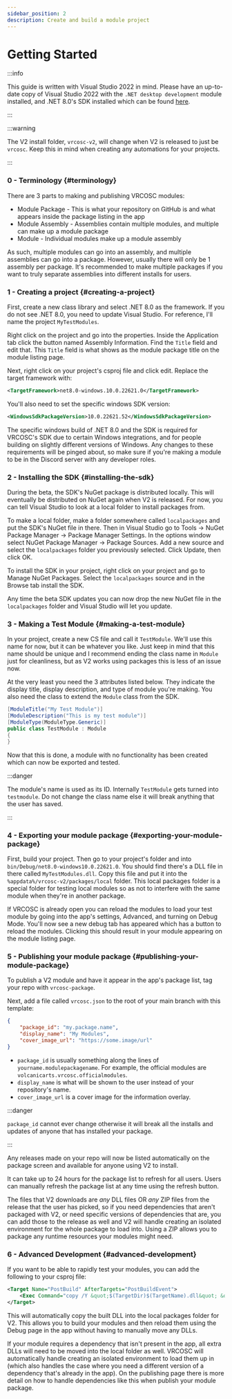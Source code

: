 ```yaml
---
sidebar_position: 2
description: Create and build a module project
---
```


# Getting Started

:::info

This guide is written with Visual Studio 2022 in mind. Please have an up-to-date copy of Visual Studio 2022 with the `.NET desktop development` module installed, and .NET 8.0's SDK installed which can be found [here](https://dotnet.microsoft.com/en-us/download/dotnet/8.0).

:::

:::warning

The V2 install folder, `vrcosc-v2`, will change when V2 is released to just be `vrcosc`. Keep this in mind when creating any automations for your projects.

:::

### 0 - Terminology {#terminology}
There are 3 parts to making and publishing VRCOSC modules:

- Module Package - This is what your repository on GitHub is and what appears inside the package listing in the app
- Module Assembly - Assemblies contain multiple modules, and multiple can make up a module package
- Module - Individual modules make up a module assembly

As such, multiple modules can go into an assembly, and multiple assemblies can go into a package. However, usually there will only be 1 assembly per package.
It's recommended to make multiple packages if you want to truly separate assemblies into different installs for users.

### 1 - Creating a project {#creating-a-project}
First, create a new class library and select .NET 8.0 as the framework. If you do not see .NET 8.0, you need to update Visual Studio. For reference, I'll name the project `MyTestModules`.

Right click on the project and go into the properties. Inside the Application tab click the button named Assembly Information. Find the `Title` field and edit that. This `Title` field is what shows as the module package title on the module listing page.

Next, right click on your project's csproj file and click edit. Replace the target framework with:
```xml
<TargetFramework>net8.0-windows.10.0.22621.0</TargetFramework>
```

You'll also need to set the specific windows SDK version:
```xml
<WindowsSdkPackageVersion>10.0.22621.52</WindowsSdkPackageVersion>
```

The specific windows build of .NET 8.0 and the SDK is required for VRCOSC's SDK due to certain Windows integrations, and for people building on slightly different versions of Windows.
Any changes to these requirements will be pinged about, so make sure if you're making a module to be in the Discord server with any developer roles.

### 2 - Installing the SDK {#installing-the-sdk}
During the beta, the SDK's NuGet package is distributed locally. This will eventually be distributed on NuGet again when V2 is released. For now, you can tell Visual Studio to look at a local folder to install packages from.

To make a local folder, make a folder somewhere called `localpackages` and put the SDK's NuGet file in there. Then in Visual Studio go to Tools -> NuGet Package Manager -> Package Manager Settings. In the options window select NuGet Package Manager -> Package Sources. Add a new source and select the `localpackages` folder you previously selected. Click Update, then click OK.

To install the SDK in your project, right click on your project and go to Manage NuGet Packages. Select the `localpackages` source and in the Browse tab install the SDK.

Any time the beta SDK updates you can now drop the new NuGet file in the `localpackages` folder and Visual Studio will let you update.

### 3 - Making a Test Module {#making-a-test-module}
In your project, create a new CS file and call it `TestModule`. We'll use this name for now, but it can be whatever you like. Just keep in mind that this name should be unique and I recommend ending the class name in `Module` just for cleanliness, but as V2 works using packages this is less of an issue now.

At the very least you need the 3 attributes listed below. They indicate the display title, display description, and type of module you're making. You also need the class to extend the `Module` class from the SDK.
```csharp
[ModuleTitle("My Test Module")]
[ModuleDescription("This is my test module")]
[ModuleType(ModuleType.Generic)]
public class TestModule : Module
{
}
```

Now that this is done, a module with no functionality has been created which can now be exported and tested.

:::danger

The module's name is used as its ID. Internally `TestModule` gets turned into `testmodule`. Do not change the class name else it will break anything that the user has saved.

:::

### 4 - Exporting your module package {#exporting-your-module-package}
First, build your project. Then go to your project's folder and into `bin/Debug/net8.0-windows10.0.22621.0`. You should find there's a DLL file in there called `MyTestModules.dll`. Copy this file and put it into the `%appdata%/vrcosc-v2/packages/local` folder. This local packages folder is a special folder for testing local modules so as not to interfere with the same module when they're in another package.

If VRCOSC is already open you can reload the modules to load your test module by going into the app's settings, Advanced, and turning on Debug Mode. You'll now see a new debug tab has appeared which has a button to reload the modules. Clicking this should result in your module appearing on the module listing page.

### 5 - Publishing your module package {#publishing-your-module-package}
To publish a V2 module and have it appear in the app's package list, tag your repo with `vrcosc-package`.

Next, add a file called `vrcosc.json` to the root of your main branch with this template:
```json
{
    "package_id": "my.package.name",
    "display_name": "My Modules",
    "cover_image_url": "https://some.image/url"
}
```
- `package_id` is usually something along the lines of `yourname.modulepackagename`. For example, the official modules are `volcanicarts.vrcosc.officialmodules`.
- `display_name` is what will be shown to the user instead of your repository's name.
- `cover_image_url` is a cover image for the information overlay.

:::danger

`package_id` cannot ever change otherwise it will break all the installs and updates of anyone that has installed your package.

:::

Any releases made on your repo will now be listed automatically on the package screen and available for anyone using V2 to install.

It can take up to 24 hours for the package list to refresh for all users. Users can manually refresh the package list at any time using the refresh button.

The files that V2 downloads are *any* DLL files OR *any* ZIP files from the release that the user has picked, so if you need dependencies that aren't packaged with V2, or need specific versions of dependencies that are, you can add those to the release as well and V2 will handle creating an isolated environment for the whole package to load into. Using a ZIP allows you to package any runtime resources your modules might need.

### 6 - Advanced Development {#advanced-development}
If you want to be able to rapidly test your modules, you can add the following to your csproj file:
```xml
<Target Name="PostBuild" AfterTargets="PostBuildEvent">
    <Exec Command="copy /Y &quot;$(TargetDir)$(TargetName).dll&quot; &quot;%25appdata%25\vrcosc-v2\packages\local\$(TargetName).dll&quot;"/>
</Target>
```
This will automatically copy the built DLL into the local packages folder for V2. This allows you to build your modules and then reload them using the Debug page in the app without having to manually move any DLLs.

If your module requires a dependency that isn't present in the app, all extra DLLs will need to be moved into the local folder as well. VRCOSC will automatically handle creating an isolated environment to load them up in (which also handles the case where you need a different version of a dependency that's already in the app). On the publishing page there is more detail on how to handle dependencies like this when publish your module package.
